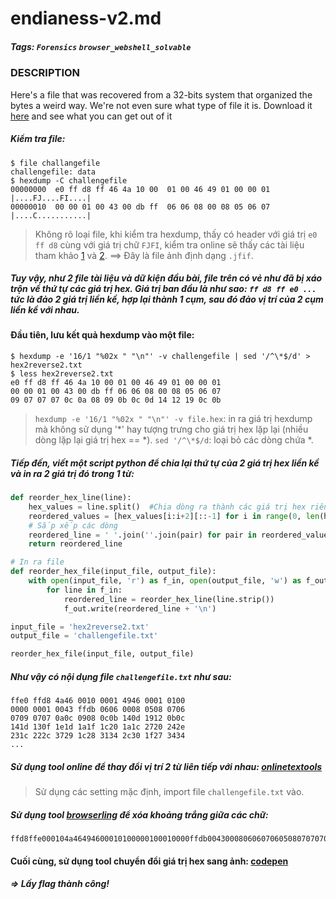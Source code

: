# endianess-v2.md
##### Tags: `Forensics` `browser_webshell_solvable` 
### DESCRIPTION
Here's a file that was recovered from a 32-bits system that organized the bytes a weird way. We're not even sure what type of file it is. Download it [here](https://artifacts.picoctf.net/c_titan/115/challengefile) and see what you can get out of it
##### Kiểm tra file:
```
$ file challangefile
challengefile: data
$ hexdump -C challengefile               
00000000  e0 ff d8 ff 46 4a 10 00  01 00 46 49 01 00 00 01  |....FJ....FI....|
00000010  00 00 01 00 43 00 db ff  06 06 08 00 08 05 06 07  |....C...........|
```
> Không rõ loại file, khi kiểm tra hexdump, thấy có header với giá trị `e0 ff d8` cùng với giá trị chữ `FJFI`, kiểm tra online sẽ thấy các tài liệu tham khảo [1](https://gist.github.com/leommoore/f9e57ba2aa4bf197ebc5) và [2](https://docs.fileformat.com/vi/image/jfif/). ==> Đây là file ảnh định dạng `.jfif`.
##### Tuy vậy, như 2 file tài liệu và dữ kiện đầu bài, file trên có vẻ như đã bị xáo trộn về thứ tự các giá trị hex. Giá trị ban đầu là như sao: `ff d8 ff e0 ...` tức là đảo 2 giá trị liền kề, hợp lại thành 1 cụm, sau đó đảo vị trí của 2 cụm liền kề với nhau.
#### Đầu tiên, lưu kết quả hexdump vào một file:
```
$ hexdump -e '16/1 "%02x " "\n"' -v challengefile | sed '/^\*$/d' > hex2reverse2.txt
$ less hex2reverse2.txt
e0 ff d8 ff 46 4a 10 00 01 00 46 49 01 00 00 01
00 00 01 00 43 00 db ff 06 06 08 00 08 05 06 07
09 07 07 07 0c 0a 08 09 0b 0c 0d 14 12 19 0c 0b
```
> `hexdump -e '16/1 "%02x " "\n"' -v file.hex`: in ra giá trị hexdump mà không sử dụng '*' hay tượng trưng cho giá trị hex lặp lại (nhiều dòng lặp lại giá trị hex == *).
> `sed '/^\*$/d`: loại bỏ các dòng chứa *.
##### Tiếp đến, viết một script python để chia lại thứ tự của 2 giá trị hex liền kề và in ra 2 giá trị đó trong 1 từ:
```python
def reorder_hex_line(line):
    hex_values = line.split()  #Chia dòng ra thành các giá trị hex riêng biệt.
    reordered_values = [hex_values[i:i+2][::-1] for i in range(0, len(hex_values), 2)]
    # Sắp xếp các dòng
    reordered_line = ' '.join(''.join(pair) for pair in reordered_values)
    return reordered_line

# In ra file 
def reorder_hex_file(input_file, output_file):
    with open(input_file, 'r') as f_in, open(output_file, 'w') as f_out:
        for line in f_in:
            reordered_line = reorder_hex_line(line.strip())
            f_out.write(reordered_line + '\n')

input_file = 'hex2reverse2.txt'
output_file = 'challengefile.txt'

reorder_hex_file(input_file, output_file)

```
##### Như vậy có nội dụng file `challengefile.txt` như sau:
```
ffe0 ffd8 4a46 0010 0001 4946 0001 0100
0000 0001 0043 ffdb 0606 0008 0508 0706
0709 0707 0a0c 0908 0c0b 140d 1912 0b0c
141d 130f 1e1d 1a1f 1c20 1a1c 2720 242e
231c 222c 3729 1c28 3134 2c30 1f27 3434
...
```
##### Sử dụng tool online để thay đổi vị trí 2 từ liên tiếp với nhau: [onlinetextools](https://onlinetexttools.com/swap-words-in-text)
> Sử dụng các setting mặc định, import file `challengefile.txt` vào.
##### Sử dụng tool [browserling](https://www.browserling.com/tools/remove-all-whitespace) để xóa khoảng trắng giữa các chữ:
```
ffd8ffe000104a46494600010100000100010000ffdb004300080606070605080707070909080a0c1...
```
#### Cuối cùng, sử dụng tool chuyển đổi giá trị hex sang ảnh: [codepen](https://codepen.io/abdhass/full/jdRNdj)
##### => Lấy flag thành công!
